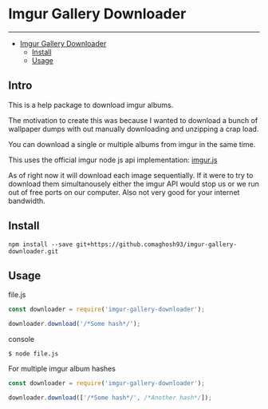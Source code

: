 # Imgur Gallery Downloader

--------------------------------------------------------------------------------

<!-- TOC depthFrom:1 depthTo:6 withLinks:1 updateOnSave:1 orderedList:0 -->

- [Imgur Gallery Downloader](#imgur-gallery-downloader)
	- [Install](#install)
	- [Usage](#usage)

<!-- /TOC -->

 ## Intro

This is a help package to download imgur albums.

The motivation to create this was because I wanted to download a bunch of wallpaper dumps with out manually downloading and unzipping a crap load.

You can download a single or multiple albums from imgur in the same time.

This uses the official imgur node js api implementation: [imgur.js](https://github.com/Imgur/imgur.js)

As of right now it will download each image sequentially. If it were to try to download them simultanousely either the imgur API would stop us or we run out of free ports on our computer. Also not very good for your internet bandwidth.

## Install

```
npm install --save git+https://github.comaghosh93/imgur-gallery-downloader.git
```

## Usage

file.js

```javascript
const downloader = require('imgur-gallery-downloader');

downloader.download('/*Some hash*/');
```

console

```shell
$ node file.js
```

For multiple imgur album hashes

```javascript
const downloader = require('imgur-gallery-downloader');

downloader.download(['/*Some hash*/', /*Another hash*/]);
```
